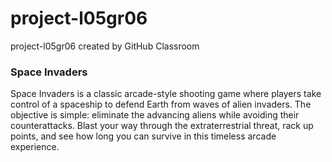 # project-l05gr06
project-l05gr06 created by GitHub Classroom

### Space Invaders

Space Invaders is a classic arcade-style shooting game where players take control of a spaceship to defend Earth from waves of alien invaders. The objective is simple: eliminate the advancing aliens while avoiding their counterattacks. Blast your way through the extraterrestrial threat, rack up points, and see how long you can survive in this timeless arcade experience.